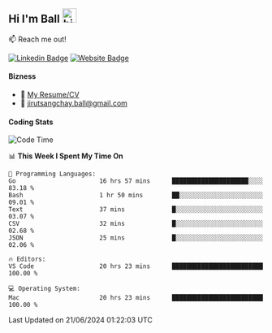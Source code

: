 ## Hi I'm Ball <img src="https://user-images.githubusercontent.com/1303154/88677602-1635ba80-d120-11ea-84d8-d263ba5fc3c0.gif" width="28px" height="28px" alt="hi">
 
:mailbox: Reach me out!

[![Linkedin Badge](https://img.shields.io/badge/-Jirut-0e76a8?style=flat&labelColor=0e76a8&logo=linkedin&logoColor=white)](https://www.linkedin.com/in/jirut-sangchay-338370251)
[![Website Badge](https://img.shields.io/badge/Website-184aa8?logo=website&logoColor=)](https://resume-jirut.web.app)

<!-- TODO: Add last video link -->
#### Bizness
- :paperclip: [My Resume/CV](https://github.com/Jirut01/Jirut01/blob/main/resume_jirut.pdf)
- :email: jirutsangchay.ball@gmail.com

#### Coding Stats


<!--START_SECTION:waka-->
![Code Time](http://img.shields.io/badge/Code%20Time-1%2C252%20hrs%2021%20mins-blue)

📊 **This Week I Spent My Time On** 

```text
💬 Programming Languages: 
Go                       16 hrs 57 mins      █████████████████████░░░░   83.18 % 
Bash                     1 hr 50 mins        ██░░░░░░░░░░░░░░░░░░░░░░░   09.01 % 
Text                     37 mins             █░░░░░░░░░░░░░░░░░░░░░░░░   03.07 % 
CSV                      32 mins             █░░░░░░░░░░░░░░░░░░░░░░░░   02.68 % 
JSON                     25 mins             █░░░░░░░░░░░░░░░░░░░░░░░░   02.06 % 

🔥 Editors: 
VS Code                  20 hrs 23 mins      █████████████████████████   100.00 % 

💻 Operating System: 
Mac                      20 hrs 23 mins      █████████████████████████   100.00 % 
```


 Last Updated on 21/06/2024 01:22:03 UTC
<!--END_SECTION:waka-->
